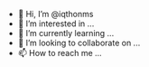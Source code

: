 - 👋 Hi, I’m @iqthonms
- 👀 I’m interested in ...
- 🌱 I’m currently learning ...
- 💞️ I’m looking to collaborate on ...
- 📫 How to reach me ...

<!---
iqthonms/iqthonms is a ✨ special ✨ repository because its `README.md` (this file) appears on your GitHub profile.
You can click the Preview link to take a look at your changes.
--->
